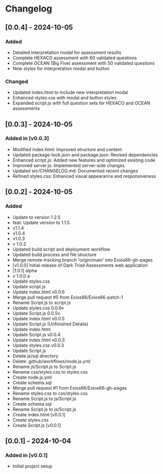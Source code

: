 # Changelog

## [0.0.4] - 2024-10-05

### Added

- Detailed interpretation modal for assessment results
- Complete HEXACO assessment with 60 validated questions
- Complete OCEAN (Big Five) assessment with 50 validated questions
- New styles for interpretation modal and button

### Changed

- Updated index.html to include new interpretation modal
- Enhanced styles.css with modal and button styles
- Expanded script.js with full question sets for HEXACO and OCEAN assessments

## [0.0.3] - 2024-10-05

### Added in [v0.0.3]

- Modified index.html: Improved structure and content
- Updated package-lock.json and package.json: Revised dependencies
- Enhanced script.js: Added new features and optimized existing code
- Improved server.js: Implemented server-side changes
- Updated src/CHANGELOG.md: Documented recent changes
- Refined styles.css: Enhanced visual appearance and responsiveness

## [0.0.2] - 2024-10-05

### Added

- Update to version 1.2.5
- feat: Update version to 1.1.5
- v1.1.4
- v1.0.4
- v1.0.3
- v 1.0.2
- Updated build script and deployment workflow
- Updated build process and file structure
- Merge remote-tracking branch 'origin/main' into Exios66-gh-pages
- [v1.0.0] Initial release of Dark Triad Assessments web application
- [1.0.1] alpha
- v 1.0.0 a
- Update styles.css
- Update script.js
- Update index.html v0.0.6
- Merge pull request #5 from Exios66/Exios66-patch-1
- Rename Script.js to script.js
- Update styles.css 0.0.6v
- Update Script.js 0.0.5v
- Update index.html v0.0.5
- Update Script.js (Unfinished Details)
- Update index.html
- Update Script.js v0.0.4
- Update index.html v0.0.3
- Update styles.css v0.0.3
- Update Script.js
- Delete js/sql directory
- Delete .github/workflows/node.js.yml
- Rename js/Script.js to Script.js
- Rename css/styles.css to styles.css
- Create node.js.yml
- Create schema.sql
- Merge pull request #1 from Exios66/Exios66-gh-pages
- Rename styles.css to css/styles.css
- Rename Script.js to js/Script.js
- Create schema.sql
- Rename Script.js to js/Script.js
- Create index.html [v0.0.1]
- Create styles.css
- Create Script.js [v0.0.1]

## [0.0.1] - 2024-10-04

### Added in [v0.0.1]

- Initial project setup
